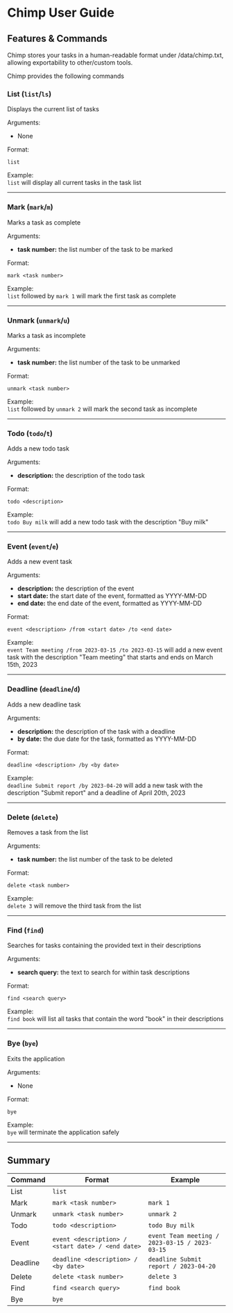 # Chimp User Guide

## Features & Commands
Chimp stores your tasks in a human-readable format under 
/data/chimp.txt, allowing exportability to other/custom tools.

Chimp provides the following commands

### List (`list`/`ls`)
Displays the current list of tasks <br>

Arguments:
- None

Format:
```
list
```

Example: <br>
`list` will display all current tasks in the task list

----------
### Mark (`mark`/`m`)
Marks a task as complete <br>

Arguments:
- **task number:** the list number of the task to be marked

Format:
```
mark <task number>
```
Example: <br>
`list` followed by `mark 1` will mark the first task as complete

----------
### Unmark (`unmark`/`u`)
Marks a task as incomplete <br>

Arguments:
- **task number:** the list number of the task to be unmarked

Format:
```
unmark <task number>
```
Example: <br>
`list` followed by `unmark 2` will mark the second task as incomplete

----------
### Todo (`todo`/`t`)
Adds a new todo task <br>

Arguments:
- **description:** the description of the todo task

Format:
```
todo <description>
```
Example: <br>
`todo Buy milk` will add a new todo task with the description "Buy milk"

----------
### Event (`event`/`e`)
Adds a new event task <br>

Arguments:
- **description:** the description of the event
- **start date:** the start date of the event, formatted as YYYY-MM-DD
- **end date:** the end date of the event, formatted as YYYY-MM-DD

Format:
```
event <description> /from <start date> /to <end date>
```
Example: <br>
`event Team meeting /from 2023-03-15 /to 2023-03-15` will add a new event task with the description "Team meeting" that starts and ends on March 15th, 2023

----------
### Deadline (`deadline`/`d`)
Adds a new deadline task <br>

Arguments:
- **description:** the description of the task with a deadline
- **by date:** the due date for the task, formatted as YYYY-MM-DD

Format:
```
deadline <description> /by <by date>
```
Example: <br>
`deadline Submit report /by 2023-04-20` will add a new task with the description "Submit report" and a deadline of April 20th, 2023

----------
### Delete (`delete`)
Removes a task from the list <br>

Arguments:
- **task number:** the list number of the task to be deleted

Format:
```
delete <task number>
```
Example: <br>
`delete 3` will remove the third task from the list

----------
### Find (`find`)
Searches for tasks containing the provided text in their descriptions <br>

Arguments:
- **search query:** the text to search for within task descriptions

Format:
```
find <search query>
```
Example: <br>
`find book` will list all tasks that contain the word "book" in their descriptions

----------
### Bye (`bye`)
Exits the application <br>

Arguments:
- None

Format:
```
bye
```
Example: <br>
`bye` will terminate the application safely

---
## Summary
| Command  | Format                                            | Example                                        |
| -------- | ------------------------------------------------- | ---------------------------------------------- |
| List     | `list`                                            |                                                |
| Mark     | `mark <task number>`                              | `mark 1`                                       |
| Unmark   | `unmark <task number>`                            | `unmark 2`                                     |
| Todo     | `todo <description>`                              | `todo Buy milk`                                |
| Event    | `event <description> / <start date> / <end date>` | `event Team meeting / 2023-03-15 / 2023-03-15` |
| Deadline | `deadline <description> / <by date>`              | `deadline Submit report / 2023-04-20`          |
| Delete   | `delete <task number>`                            | `delete 3`                                     |
| Find     | `find <search query>`                             | `find book`                                    |
| Bye      | `bye`                                             |                                                |
